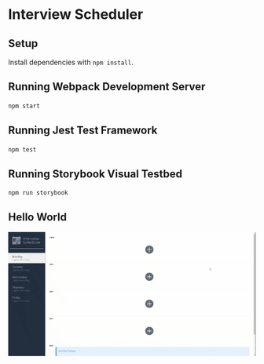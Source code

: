 # Interview Scheduler

## Setup

Install dependencies with `npm install`.

## Running Webpack Development Server

```sh
npm start
```

## Running Jest Test Framework

```sh
npm test
```

## Running Storybook Visual Testbed

```sh
npm run storybook
```

## Hello World

<img src="https://github.com/anironL/scheduler/blob/master/docs/bookAppointment.gif" />